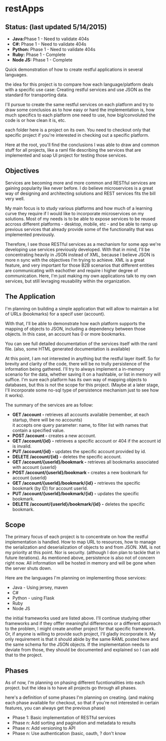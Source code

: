 # restApps

<h2>Status: (last updated 5/14/2015)</h2>
<ul>
<li><B>Java:</B>Phase 1 - Need to validate 404s</li>
<li><B>C#:</B> Phase 1 - Need to validate 404s</li>
<li><B>Python:</B> Phase 1 - Need to validate 404s</li>
<li><B>Ruby:</B> Phase 1 - Complete</li>
<li><B>Node JS:</B> Phase 1 - Complete</li>
</ul>


Quick demonstration of how to create restful applications in several languages. 

the idea for this project is to compare how each language/platform deals with a specific use case: Creating restful
services and use JSON as the standard for transporting data.

I'll pursue to create the same restful services on each platform and try to draw some conclusios as to how easy or 
hard the implementation is, how much specifics to each platform one need to use, how big/convoluted the code is or how
clean it is, etc.

each folder here is a project on its own. You need to checkout only that specific project if you're interested in checking 
out a specific platform.

Here at the root, you'll find the conclusions I was able to draw and common stuff for all projects, like a raml file 
describing the services that are implemented and soap UI project for testing those services.

<h2>Objectives</h2>
Services are becoming more and more common and RESTful services are gaining popularity like never before. I do believe
microservices is a great way of designing and architecting solutions and REST services fits the bill very well.

My main focus is to study various platforms and how much of a learning curve they require if I would like to incorporate
microservices on my solutions. Most of my needs is to be able to expose services to be reused accross different 
platforms - desktop, mobile, etc - and be able to ramp up previous services that already provide some of the functionality
that was implemented previously. 

Therefore, I see those RESTful services as a mechanism for some app we're developing use services previously developed.
With that in mind, I'll be concentrating heavily in JSON instead of XML, because I believe JSON is more n sync with the
objectives I'm trying to achieve. XML is a great feature, and very important for those B2B scenarios that different 
entities are communicating with eachother and require i higher degree of communication.
Here, I'm just making my own applications talk to my own services, but still levraging reusability within the organization.
 

<h2>The Application</h2>
I'm planning on building a simple application that will allow to maintain a list of URLs (bookmarks) for a specif user 
(account).

With that, I'll be able to demonstrate how each platform supports the mapping of objects to JSON, including a dependency
between those objects. In this case, an account has 0 or more bookmarks.

You can see full detailed documentation of the services itself with the raml file. (also, some HTML generated documentation
is available)

At this point, I am not interested in anything but the restful layer itself. So for brevity and clarity of the code, there 
will be no trully persistence of the information being gathered. I'll try to always implement a in-memory scenario for
the data, whether saving it on a hashtable, or list in memory will suffice. I'm sure each platform has its own way of
mapping objects to databases, but this is not the scope for this project. 
(Maybe at a later stage, I'll incorporate some no-sql type of persistence mechanism just to see how it works).


The summary of the services are as follow:
<ul>
<LI><B>GET  /account - </b>retrieves all accounts available (remember, at each startup, there will be no accounts)<BR>
it accepts one query parameter: name, to filter list with names that contain a specified value.</li>
<LI><B>POST /account -</b> creates a new account.</li>
<LI><B>GET  /account/{id} -</b> retrieves a specific account or 404 if the account id is invalid.</li>
<LI><B>PUT  /account/{id} -</b> updates the specific account provided by id.</li>
<LI><B>DELETE /account/{id} -</b> deletes the specific account.</li>

<LI><B>GET  /account/{userId}/bookmark -</b> retrieves all bookmarks associated with account {userId}</li>
<LI><B>POST /account/{userId}/bookmark -</b> creates a new bookmark for account {userId}</li>
<LI><B>GET  /account/{userId}/bookmark/{id} -</b> retrieves the specific bookmark (by ID) for account userId.</li>
<LI><B>PUT  /account/{userId}/bookmark/{id} -</b> updates the specific bookmark.</li>
<LI><B>DELETE /account/{userId}/bookmark/{id} -</b> deletes the specific bookmark.</li>
</UL>
<h2>Scope</h2>
The primary focus of each project is to concentrate on how the restful implementation is handled. How to map URL to 
resources, how to manage the serialization and deserialization of objects to and from JSON. XML is not my priority at
this point. Nor is security. (although I don plan to tackle that in future iterations).
As mentioned above, persistence is also not of concern right now. All information will be hosted in memory and will be gone 
when the server shuts down.

Here are the languages I'm planning on implementing those services:
<ul>
<li>Java - Using jersey, maven</li>
<li>C#</li>
<li>Python - using Flask</li>
<li>Ruby</li>
<li>Node JS</li>
</ul>

the initial frameworks used are listed above. I'll continue studying other frameworks and if they offfer meaningful differences
or a different approach to the problem, I might create another project for that specific framework.
Or, if anyone is willing to provide such project, I'll gladly incorporate it. 
My only requirement is that it should abide by the same RAML posted here and the same schema for the JSON objects.
If the implementation needs to deviate from those, they should be documented and explained so I can add that to the project.

<h2>Phases</h2>
As of now, I'm planning on phasing different fucntionalities into each project. but the idea is to have all projects go 
through all phases.

here's a definition of some phases I'm planning on creating. (and making each phase available for checkout, so that if
you're not interested in certain features, you can always get the previous phase)
<ul>
<li>Phase 1: Basic implementation of RESTful services</li>
<li>Phase n: Add sorting and pagination and metadata to results</li>
<li>Phase n: Add versioning to API</li>
<li>Phase n: Use authentication (basic, oauth, ? don't know</li>
</ul>


